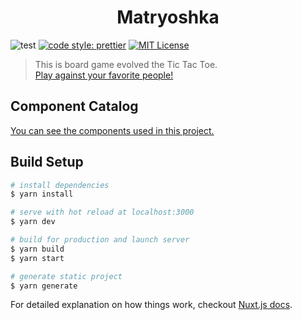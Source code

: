 <h1 align="center">Matryoshka</h1>

![test](https://github.com/TomokiMiyauci/matryoshka/workflows/test/badge.svg)
[![code style: prettier](https://img.shields.io/badge/code_style-prettier-ff69b4.svg?style=flat)](https://github.com/prettier/prettier)
[![MIT License](https://img.shields.io/badge/license-MIT-blue.svg?style=flat)](LICENSE)

> This is board game evolved the Tic Tac Toe.  
> <a href="https://nested-dolls.firebaseapp.com/">Play against your favorite people!</a>

## Component Catalog

<a href="https://tomokimiyauci.github.io/matryoshka/?path=/story/welcome--to-storybook">You can see the components used in this project.</a>

## Build Setup

``` bash
# install dependencies
$ yarn install

# serve with hot reload at localhost:3000
$ yarn dev

# build for production and launch server
$ yarn build
$ yarn start

# generate static project
$ yarn generate
```

For detailed explanation on how things work, checkout [Nuxt.js docs](https://nuxtjs.org).
